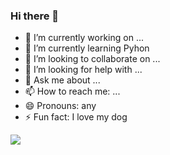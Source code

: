 ### Hi there 👋


- 🔭 I’m currently working on ...
- 🌱 I’m currently learning Pyhon
- 👯 I’m looking to collaborate on ...
- 🤔 I’m looking for help with ...
- 💬 Ask me about ...
- 📫 How to reach me: ...
- 😄 Pronouns: any
- ⚡ Fun fact: I love my dog


![](https://hit.yhype.me/github/profile?user_id=87340712)
